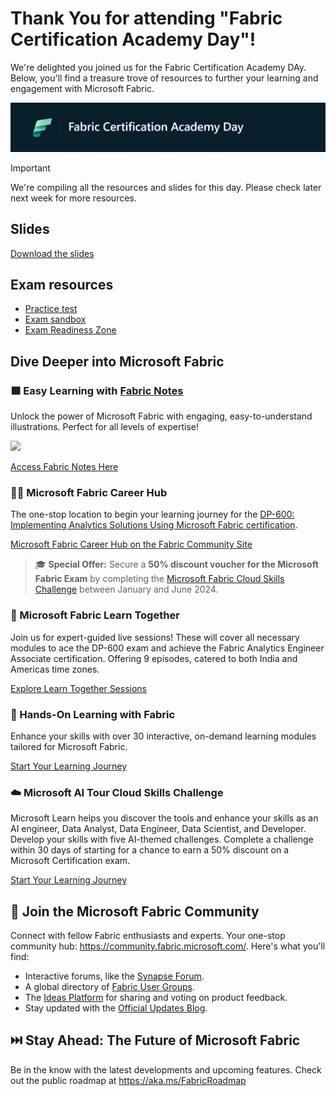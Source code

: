 # Thank You for attending "Fabric Certification Academy Day"!

We're delighted you joined us for the Fabric Certification Academy DAy. Below, you'll find a treasure trove of resources to further your learning and engagement with Microsoft Fabric.

![](./assets/fabric-cert-academy-day-banner.png)


> [!IMPORTANT]  
> We're compiling all the resources and slides for this day. Please check later next week for more resources.

## Slides

[Download the slides](./assets/fabric-cert-academy-day-banner.png)

## Exam resources

- [Practice test](Aka.ms/dp600-practice)
- [Exam sandbox](https://go.microsoft.com/fwlink/?linkid=2226877)
- [Exam Readiness Zone](https://learn.microsoft.com/en-us/shows/exam-readiness-zone/preparing-for-dp-600-plan-implement-and-manage-a-solution-for-data-analytics)


## Dive Deeper into Microsoft Fabric

### 🟩 Easy Learning with [Fabric Notes](https://aka.ms/fabricnotes)

Unlock the power of Microsoft Fabric with engaging, easy-to-understand illustrations. Perfect for all levels of expertise!

![](./assets/fabricnotes.png)

[Access Fabric Notes Here](https://aka.ms/fabricnotes)


### 👩‍💻 Microsoft Fabric Career Hub

The one-stop location to begin your learning journey for the [DP-600: Implementing Analytics Solutions Using Microsoft Fabric certification](https://learn.microsoft.com/en-us/credentials/certifications/exams/dp-600/).

[Microsoft Fabric Career Hub on the Fabric Community Site](https://aka.ms/FabricCareerHub?ocid=fabric24_careerhub_blog_cxa)

> 🎓 **Special Offer:** Secure a **50% discount voucher for the Microsoft Fabric Exam** by completing the [Microsoft Fabric Cloud Skills Challenge](https://aka.ms/fabric30dtli) between January and June 2024.

### 🌟 Microsoft Fabric Learn Together

Join us for expert-guided live sessions! These will cover all necessary modules to ace the DP-600 exam and achieve the Fabric Analytics Engineer Associate certification. Offering 9 episodes, catered to both India and Americas time zones.

[Explore Learn Together Sessions](https://learn.microsoft.com/shows/learn-live/microsoft-fabric-wave-1/)

### 📖 Hands-On Learning with Fabric

Enhance your skills with over 30 interactive, on-demand learning modules tailored for Microsoft Fabric.

[Start Your Learning Journey](https://learn.microsoft.com/training/browse/?products=fabric)

### ☁️ Microsoft AI Tour Cloud Skills Challenge

Microsoft Learn helps you discover the tools and enhance your skills as an AI engineer, Data Analyst, Data Engineer, Data Scientist, and Developer. Develop your skills with five AI-themed challenges. Complete a challenge within 30 days of starting for a chance to earn a 50% discount on a Microsoft Certification exam.

[Start Your Learning Journey](https://learn.microsoft.com/en-us/collections/kxqae021m5j5m?wt.mc_id=aitour_advocacydeck_devcollection_cnl)

## 💬 Join the Microsoft Fabric Community

Connect with fellow Fabric enthusiasts and experts. Your one-stop community hub: https://community.fabric.microsoft.com/. Here's what you'll find:

- Interactive forums, like the [Synapse Forum](https://community.fabric.microsoft.com/t5/Synapse-forums/ct-p/AC-Community).
- A global directory of [Fabric User Groups](https://community.fabric.microsoft.com/t5/Fabric-User-Groups/ct-p/fbc_usergroups).
- The [Ideas Platform](https://ideas.fabric.microsoft.com/) for sharing and voting on product feedback.
- Stay updated with the [Official Updates Blog](https://blog.fabric.microsoft.com/blog/).

## ⏭️ Stay Ahead: The Future of Microsoft Fabric

Be in the know with the latest developments and upcoming features. Check out the public roadmap at https://aka.ms/FabricRoadmap
